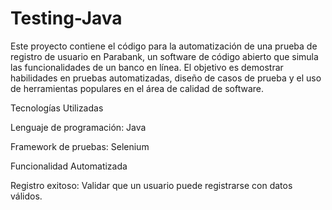 # Testing-Java
Este proyecto contiene el código para la automatización de una prueba de registro de usuario en Parabank, un software de código abierto que simula las funcionalidades de un banco en línea. El objetivo es demostrar habilidades en pruebas automatizadas, diseño de casos de prueba y el uso de herramientas populares en el área de calidad de software.

Tecnologías Utilizadas

Lenguaje de programación: Java

Framework de pruebas: Selenium

Funcionalidad Automatizada

Registro exitoso: Validar que un usuario puede registrarse con datos válidos.
